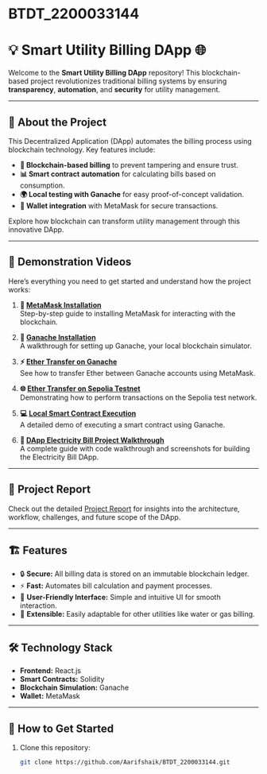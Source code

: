 # BTDT_2200033144
# 💡 **Smart Utility Billing DApp** 🌐

Welcome to the **Smart Utility Billing DApp** repository! This blockchain-based project revolutionizes traditional billing systems by ensuring **transparency**, **automation**, and **security** for utility management.

---

## 🚀 **About the Project**
This Decentralized Application (DApp) automates the billing process using blockchain technology. Key features include:
- **🔗 Blockchain-based billing** to prevent tampering and ensure trust.
- **📊 Smart contract automation** for calculating bills based on consumption.
- **🌍 Local testing with Ganache** for easy proof-of-concept validation.
- **💼 Wallet integration** with MetaMask for secure transactions.

Explore how blockchain can transform utility management through this innovative DApp.

---

## 🎥 **Demonstration Videos**
Here’s everything you need to get started and understand how the project works:

1. **🦊 [MetaMask Installation](#)**  
   Step-by-step guide to installing MetaMask for interacting with the blockchain.

2. **🍫 [Ganache Installation](#)**  
   A walkthrough for setting up Ganache, your local blockchain simulator.

3. **⚡ [Ether Transfer on Ganache](#)**  
   See how to transfer Ether between Ganache accounts using MetaMask.

4. **🌐 [Ether Transfer on Sepolia Testnet](#)**  
   Demonstrating how to perform transactions on the Sepolia test network.

5. **💻 [Local Smart Contract Execution](#)**  
   A detailed demo of executing a smart contract using Ganache.

6. **🔧 [DApp Electricity Bill Project Walkthrough](#)**  
   A complete guide with code walkthrough and screenshots for building the Electricity Bill DApp.

---

## 📄 **Project Report**
Check out the detailed [Project Report](#) for insights into the architecture, workflow, challenges, and future scope of the DApp. 

---

## 🏗️ **Features**
- 🔒 **Secure:** All billing data is stored on an immutable blockchain ledger.
- ⚡ **Fast:** Automates bill calculation and payment processes.
- 🎨 **User-Friendly Interface:** Simple and intuitive UI for smooth interaction.
- 🌱 **Extensible:** Easily adaptable for other utilities like water or gas billing.

---

## 🛠️ **Technology Stack**
- **Frontend:** React.js
- **Smart Contracts:** Solidity
- **Blockchain Simulation:** Ganache
- **Wallet:** MetaMask

---

## 🎯 **How to Get Started**
1. Clone this repository:  
   ```bash
   git clone https://github.com/Aarifshaik/BTDT_2200033144.git
   

